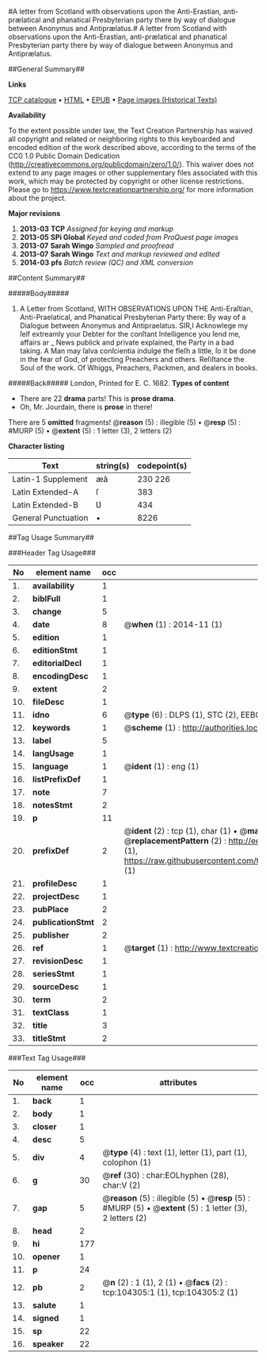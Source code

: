 #A letter from Scotland with observations upon the Anti-Erastian, anti-prælatical and phanatical Presbyterian party there by way of dialogue between Anonymus and Antiprælatus.#
A letter from Scotland with observations upon the Anti-Erastian, anti-prælatical and phanatical Presbyterian party there by way of dialogue between Anonymus and Antiprælatus.

##General Summary##

**Links**

[TCP catalogue](http://www.ota.ox.ac.uk/tcp/)  • 
[HTML](http://tei.it.ox.ac.uk/tcp/Texts-HTML/free/A48/A48077.html)  • 
[EPUB](http://tei.it.ox.ac.uk/tcp/Texts-EPUB/free/A48/A48077.epub) • 
[Page images (Historical Texts)](https://historicaltexts.jisc.ac.uk/eebo-15666519e)

**Availability**

To the extent possible under law, the Text Creation Partnership has waived all copyright and related or neighboring rights to this keyboarded and encoded edition of the work described above, according to the terms of the CC0 1.0 Public Domain Dedication (http://creativecommons.org/publicdomain/zero/1.0/). This waiver does not extend to any page images or other supplementary files associated with this work, which may be protected by copyright or other license restrictions. Please go to https://www.textcreationpartnership.org/ for more information about the project.

**Major revisions**

1. __2013-03__ __TCP__ *Assigned for keying and markup*
1. __2013-05__ __SPi Global__ *Keyed and coded from ProQuest page images*
1. __2013-07__ __Sarah Wingo__ *Sampled and proofread*
1. __2013-07__ __Sarah Wingo__ *Text and markup reviewed and edited*
1. __2014-03__ __pfs__ *Batch review (QC) and XML conversion*

##Content Summary##

#####Body#####

1. A Letter from Scotland, WITH OBSERVATIONS UPON THE Anti-Eraſtian, Anti-Praelatical, and Phanatical Presbyterian Party there: By way of a Dialogue between Anonymus and Antipraelatus.
SIR,I Acknowlege my ſelf extreamly your Debter for the conſtant Intelligence you ſend me, affairs ar
    _ News publick and private explained, the Party in a bad taking. A Man may ſalva conſcientia indulge the fleſh a little, ſo it be done in the fear of God, of protecting Preachers and others. Reſiſtance the Soul of the work. Of Whiggs, Preachers, Packmen, and dealers in books.

#####Back#####
London, Printed for E. C. 1682.
**Types of content**

  * There are 22 **drama** parts! This is **prose drama**.
  * Oh, Mr. Jourdain, there is **prose** in there!

There are 5 **omitted** fragments! 
 @__reason__ (5) : illegible (5)  •  @__resp__ (5) : #MURP (5)  •  @__extent__ (5) : 1 letter (3), 2 letters (2)

**Character listing**


|Text|string(s)|codepoint(s)|
|---|---|---|
|Latin-1 Supplement|æâ|230 226|
|Latin Extended-A|ſ|383|
|Latin Extended-B|Ʋ|434|
|General Punctuation|•|8226|

##Tag Usage Summary##

###Header Tag Usage###

|No|element name|occ|attributes|
|---|---|---|---|
|1.|__availability__|1||
|2.|__biblFull__|1||
|3.|__change__|5||
|4.|__date__|8| @__when__ (1) : 2014-11 (1)|
|5.|__edition__|1||
|6.|__editionStmt__|1||
|7.|__editorialDecl__|1||
|8.|__encodingDesc__|1||
|9.|__extent__|2||
|10.|__fileDesc__|1||
|11.|__idno__|6| @__type__ (6) : DLPS (1), STC (2), EEBO-CITATION (1), OCLC (1), VID (1)|
|12.|__keywords__|1| @__scheme__ (1) : http://authorities.loc.gov/ (1)|
|13.|__label__|5||
|14.|__langUsage__|1||
|15.|__language__|1| @__ident__ (1) : eng (1)|
|16.|__listPrefixDef__|1||
|17.|__note__|7||
|18.|__notesStmt__|2||
|19.|__p__|11||
|20.|__prefixDef__|2| @__ident__ (2) : tcp (1), char (1)  •  @__matchPattern__ (2) : ([0-9\-]+):([0-9IVX]+) (1), (.+) (1)  •  @__replacementPattern__ (2) : http://eebo.chadwyck.com/downloadtiff?vid=$1&page=$2 (1), https://raw.githubusercontent.com/textcreationpartnership/Texts/master/tcpchars.xml#$1 (1)|
|21.|__profileDesc__|1||
|22.|__projectDesc__|1||
|23.|__pubPlace__|2||
|24.|__publicationStmt__|2||
|25.|__publisher__|2||
|26.|__ref__|1| @__target__ (1) : http://www.textcreationpartnership.org/docs/. (1)|
|27.|__revisionDesc__|1||
|28.|__seriesStmt__|1||
|29.|__sourceDesc__|1||
|30.|__term__|2||
|31.|__textClass__|1||
|32.|__title__|3||
|33.|__titleStmt__|2||


###Text Tag Usage###

|No|element name|occ|attributes|
|---|---|---|---|
|1.|__back__|1||
|2.|__body__|1||
|3.|__closer__|1||
|4.|__desc__|5||
|5.|__div__|4| @__type__ (4) : text (1), letter (1), part (1), colophon (1)|
|6.|__g__|30| @__ref__ (30) : char:EOLhyphen (28), char:V (2)|
|7.|__gap__|5| @__reason__ (5) : illegible (5)  •  @__resp__ (5) : #MURP (5)  •  @__extent__ (5) : 1 letter (3), 2 letters (2)|
|8.|__head__|2||
|9.|__hi__|177||
|10.|__opener__|1||
|11.|__p__|24||
|12.|__pb__|2| @__n__ (2) : 1 (1), 2 (1)  •  @__facs__ (2) : tcp:104305:1 (1), tcp:104305:2 (1)|
|13.|__salute__|1||
|14.|__signed__|1||
|15.|__sp__|22||
|16.|__speaker__|22||
